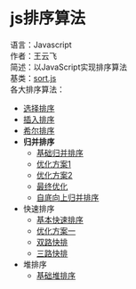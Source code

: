 # js排序算法
语言：Javascript  
作者：王云飞  
简述：以JavaScript实现排序算法  
基类：[sort.js](./sort.js)   
各大排序算法：  
+ [选择排序](./selectionsort/selectionSort.js)
+ [插入排序](./insertionSort/insertionSort.js)
+ [希尔排序](./shellSort/shellSort.js)
+ **归并排序**
    + [基础归并排序](./mergeSort/mergeSort1.js)
    + [优化方案1](./mergeSort/mergeSort2.js)
    + [优化方案2](./mergeSort/mergeSort3.js)
    + [最终优化](./mergeSort/mergeSort4.js)
    + [自底向上归并排序](./mergeSortBottomup/mergeBU.js)
+ 快速排序
    + [基本快速排序](./quickSort/quicksort1.js)
    + [优化方案一](./quickSort/quicksort2.js)
    + [双路快排](./quickSort/quicksort3.js)
    + [三路快排](./quickSort/quicksort4.js)
+ 堆排序
    + [基础堆排序](./heapSort/heapsort1.js)
